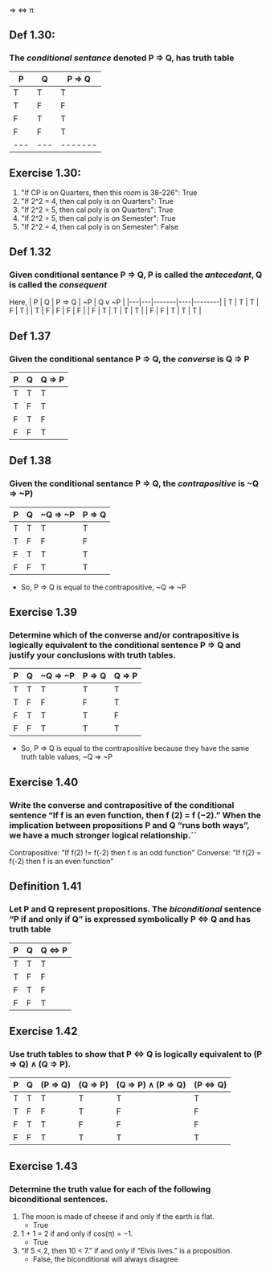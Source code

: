 ⇒
⇔
π

## Def 1.30:
### The _conditional sentance_ denoted P ⇒ Q, has truth table
| P | Q | P ⇒ Q |
|---|---|-------|
| T | T | T |
| T | F | F |
| F | T | T |
| F | F | T |
|---|---|-------|

## Exercise 1.30:
1. "If CP is on Quarters, then this room is 38-226": True
2. "If 2^2 = 4, then cal poly is on Quarters": True
3. "If 2^2 = 5, then cal poly is on Quarters": True
4. "If 2^2 = 5, then cal poly is on Semester": True
5. "If 2^2 = 4, then cal poly is on Semester": False

## Def 1.32
### Given conditional sentance P ⇒ Q, P is called the _antecedant_, Q is called the _consequent_
Here,
| P | Q | P ⇒ Q | ~P | Q v ~P |
|---|---|-------|----|--------|
| T | T | T | F | T |
| T | F | F | F | F |
| F | T | T | T | T |
| F | F | T | T | T |

## Def 1.37
### Given the conditional sentance P ⇒ Q, the _converse_ is Q ⇒ P
| P | Q | Q ⇒ P |
|---|---|-------|
| T | T | T |
| T | F | T |
| F | T | F |
| F | F | T |

## Def 1.38
### Given the conditional sentance P ⇒ Q, the _contrapositive_ is ~Q ⇒ ~P)
| P | Q | ~Q ⇒ ~P | P ⇒ Q |
|---|---|---------|-------|
| T | T | T | T |
| T | F | F | F |
| F | T | T | T |
| F | F | T | T |
 - So, P ⇒ Q is equal to the contrapositive, ~Q ⇒ ~P


## Exercise 1.39
### Determine which of the converse and/or contrapositive is logically equivalent to the conditional sentence P ⇒ Q and justify your conclusions with truth tables.
| P | Q | ~Q ⇒ ~P | P ⇒ Q | Q ⇒ P |
|---|---|---------|-------|-------|
| T | T | T | T | T |
| T | F | F | F | T |
| F | T | T | T | F |
| F | F | T | T | T |
 - So, P ⇒ Q is equal to the contrapositive because they have the same truth table values, ~Q ⇒ ~P

## Exercise 1.40  
### Write the converse and contrapositive of the conditional sentence “If f is an even function, then f (2) = f (−2).” When the implication between propositions P and Q “runs both ways”, we have a much stronger logical relationship.``
Contrapositive: "If f(2) != f(-2) then f is an odd function"
Converse:       "If f(2) = f(-2) then f is an even function"

## Definition 1.41
### Let P and Q represent propositions. The _biconditional_ sentence “P if and only if Q” is expressed symbolically P ⇔ Q and has truth table
| P | Q | Q ⇔ P |
|---|---|-------|
| T | T | T |
| T | F | F |
| F | T | F |
| F | F | T |

## Exercise 1.42
### Use truth tables to show that P ⇔ Q is logically equivalent to (P ⇒ Q) ∧ (Q ⇒ P).
| P | Q | (P ⇒ Q) | (Q ⇒ P) | (Q ⇒ P) ∧ (P ⇒ Q) | (P ⇔ Q) |
|---|---|---------|---------|-------------------|---------|
| T | T | T | T | T | T |
| T | F | F | T | F | F |
| F | T | T | F | F | F |
| F | F | T | T | T | T |

## Exercise 1.43
### Determine the truth value for each of the following biconditional sentences.
1. The moon is made of cheese if and only if the earth is flat.
    - True
2. 1 + 1 = 2 if and only if cos(π) = −1.
    - True
3. “If 5 < 2, then 10 < 7.” if and only if “Elvis lives.” is a proposition.
    - False, the biconditional will always disagree
